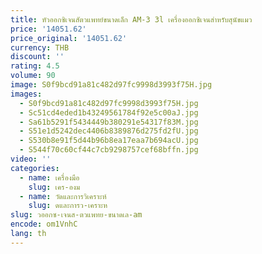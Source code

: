 ```yaml
---
title: หัวออกซิเจนสัตวแพทย์ขนาดเล็ก AM-3 3l เครื่องออกซิเจนสําหรับสุนัขแมว
price: '14051.62'
price_original: '14051.62'
currency: THB
discount: ''
rating: 4.5
volume: 90
image: S0f9bcd91a81c482d97fc9998d3993f75H.jpg
images:
  - S0f9bcd91a81c482d97fc9998d3993f75H.jpg
  - Sc51cd4eded1b43249561784f92e5c00aJ.jpg
  - Sa61b5291f5434449b380291e54317f83M.jpg
  - S51e1d5242dec4406b8389876d275fd2fU.jpg
  - S530b8e91f5d44b96b8ea17eaa7b694acU.jpg
  - S544f70c60cf44c7cb9298757cef68bffn.jpg
video: ''
categories:
  - name: เครื่องมือ
    slug: เคร-องม
  - name: วัดและการวิเคราะห์
    slug: ดและการว-เคราะห
slug: วออกซ-เจนส-ตวแพทย-ขนาดเล-am
encode: om1VnhC
lang: th
---
```

  